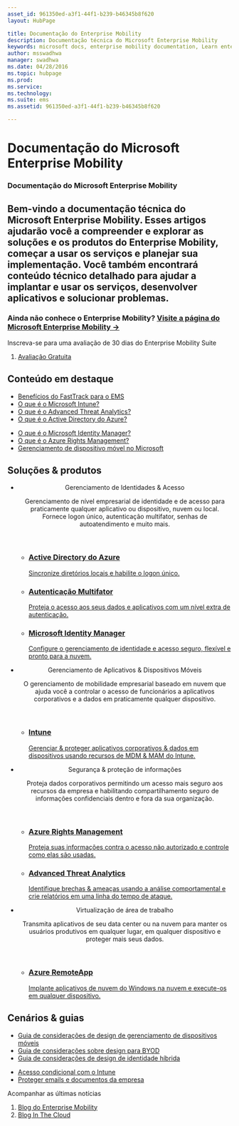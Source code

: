 ```yaml
---
asset_id: 961350ed-a3f1-44f1-b239-b46345b8f620
layout: HubPage

title: Documentação do Enterprise Mobility  
description: Documentação técnica do Microsoft Enterprise Mobility  
keywords: microsoft docs, enterprise mobility documentation, Learn enterprise mobility, enterprise mobility guide, enterprise mobility technical documentation  
author: msswadhwa  
manager: swadhwa  
ms.date: 04/28/2016  
ms.topic: hubpage  
ms.prod:   
ms.service:   
ms.technology:   
ms.suite: ems  
ms.assetid: 961350ed-a3f1-44f1-b239-b46345b8f620  

---
```

# Documentação do Microsoft Enterprise Mobility
<article id="main">
    <section id="hero-content" class="graph">
        <h1>Documentação do Microsoft Enterprise Mobility</h1>
        <h2>Bem-vindo a documentação técnica do Microsoft Enterprise Mobility. Esses artigos ajudarão você a compreender e explorar as soluções e os produtos do Enterprise Mobility, começar a usar os serviços e planejar sua implementação. Você também encontrará conteúdo técnico detalhado para ajudar a implantar e usar os serviços, desenvolver aplicativos e solucionar problemas.</h2>
        <h3>Ainda não conhece o Enterprise Mobility? <a href="http://go.microsoft.com/fwlink/?LinkId=816837" target="_blank">Visite a página do Microsoft Enterprise Mobility &rarr;</a></h3>
    </section>
    <aside class="alert section-border">
        <p>Inscreva-se para uma avaliação de 30 dias do Enterprise Mobility Suite</p>
        <ol class="action-list">
        <li><a href="http://go.microsoft.com/fwlink/?LinkId=816834" target="_blank" class="button-bordered button-translucent">Avaliação Gratuita</a></li>
        </ol>
    </aside>
    <section id="featured" class="container">
        <h2 class="section-heading"><span class="icon icon-lightbulb-checked"></span> Conteúdo em destaque</h2>
        <div class="features row">
            <ul class="column-half">
                <li><a href="/enterprise-mobility/solutions/fasttrack-center-benefit-for-enterprise-mobility-suite-ems">Benefícios do FastTrack para o EMS</a></li>
                <li><a href="/intune/understand-explore/introduction-to-microsoft-intune">O que é o Microsoft Intune?</a></li>
                <li><a href="/advanced-threat-analytics/understand-explore/what-is-ata">O que é o Advanced Threat Analytics?</a></li>
                <li><a href="/active-directory/active-directory-whatis">O que é o Active Directory do Azure?</a></li>
            </ul>
            <ul class="column-half">
                <li><a href="/microsoft-identity-manager/understand-explore/microsoft-identity-manager-2016">O que é o Microsoft Identity Manager?</a></li>
                <li><a href="/rights-management/understand-explore/what-is-azure-rms">O que é o Azure Rights Management?</a></li>
                <li><a href="https://www.microsoft.com/itshowcase/Article/Content/588/Mobile-device-management-at-Microsoft" target="_blank">Gerenciamento de dispositivo móvel no Microsoft</a></li>
            </ul>
        </div>
    </section>
    <div id="journeys">
        <section class="container">
            <h2 class="section-heading"><span class="icon icon-inheritance"></span> Soluções &amp; produtos</h2>
            <ul class="journeys-list">
                <li class="journey-step">
                    <header class="journey-step-header row">
                            <div class="title column-third">
                                <span class="icon icon-connect"></span>
                                <p>Gerenciamento de Identidades &amp; Acesso</p>
                            </div>
                            <p class="description column-two-thirds">Gerenciamento de nível empresarial de identidade e de acesso para praticamente qualquer aplicativo ou dispositivo, nuvem ou local. Fornece logon único, autenticação multifator, senhas de autoatendimento e muito mais.
                            </p>
                    </header>
                    <section class="journey-step-elements content">
                        <ul class="row">
                            <li class="column column-third">
                                <a href="/active-directory/">
                                <h3>Active Directory do Azure</h3>
                                <p>Sincronize diretórios locais e habilite o logon único.</p>
                                </a>
                            </li>
                            <li class="column column-third">
                                <a href="/multi-factor-authentication/">
                                <h3>Autenticação Multifator</h3>
                                <p>Proteja o acesso aos seus dados e aplicativos com um nível extra de autenticação.</p>
                                </a>
                            </li>
                            <li class="column column-third">
                                <a href="/microsoft-identity-manager/">
                                <h3>Microsoft Identity Manager</h3>
                                <p>Configure o gerenciamento de identidade e acesso seguro, flexível e pronto para a nuvem.</p>
                                </a>
                            </li>
                        </ul>
                    </section>
                </li>
                <li class="journey-step">
                    <header class="journey-step-header row">
                            <div class="title column-third">
                                <span class="icon icon-mobile"></span>
                                <p>Gerenciamento de Aplicativos &amp; Dispositivos Móveis</p>
                            </div>
                            <p class="description column-two-thirds">O gerenciamento de mobilidade empresarial baseado em nuvem que ajuda você a controlar o acesso de funcionários a aplicativos corporativos e a dados em praticamente qualquer dispositivo.
                            </p>
                    </header>
                    <section class="journey-step-elements content">
                        <ul class="row">
                            <li class="column column-third">
                                <a href="/intune/">
                                <h3>Intune</h3>
                                <p>Gerenciar &amp; proteger aplicativos corporativos &amp; dados em dispositivos usando recursos de MDM &amp; MAM do Intune.</p>
                                </a>
                            </li>
                        </ul>
                    </section>
                </li>
                <li class="journey-step">
                    <header class="journey-step-header row">
                            <div class="title column-third">
                                <span class="icon icon-shield"></span>
                                <p>Segurança &amp; proteção de informações</p>
                            </div>
                            <p class="description column-two-thirds">Proteja dados corporativos permitindo um acesso mais seguro aos recursos da empresa e habilitando compartilhamento seguro de informações confidenciais dentro e fora da sua organização.
                            </p>
                    </header>
                    <section class="journey-step-elements content">
                        <ul class="row">
                            <li class="column column-third">
                                <a href="/rights-management/">
                                <h3>Azure Rights Management</h3>
                                <p>Proteja suas informações contra o acesso não autorizado e controle como elas são usadas.</p>
                                </a>
                            </li>
                            <li class="column column-third">
                                <a href="/advanced-threat-analytics/">
                                <h3>Advanced Threat Analytics</h3>
                                <p>Identifique brechas &amp; ameaças usando a análise comportamental e crie relatórios em uma linha do tempo de ataque.</p>
                                </a>
                            </li>
                        </ul>
                    </section>
                </li>
                <li class="journey-step">
                    <header class="journey-step-header row">
                        <div class="title column-third">
                        <span class="icon icon-desktops"></span>
                        <p>Virtualização de área de trabalho</p>
                        </div>
                        <p class="description column-two-thirds">Transmita aplicativos de seu data center ou na nuvem para manter os usuários produtivos em qualquer lugar, em qualquer dispositivo e proteger mais seus dados.
                        </p>
                    </header>
                    <section class="journey-step-elements content">
                        <ul class="row">
                        <li class="column column-third">
                            <a href="/remoteapp/">
                            <h3>Azure RemoteApp</h3>
                            <p>Implante aplicativos de nuvem do Windows na nuvem e execute-os em qualquer dispositivo.</p>
                            </a>
                        </li>
                        </ul>
                    </section>
                </li>
            </ul>
        </section>
    </div>
    <div class="section-border">
        <section class="resources container">
            <h2 class="section-heading"><span class="icon icon-note"></span> Cenários &amp; guias</h2>
            <div class="resource-list row">
                <ul class="column-half">
                    <li><a href="./solutions/mdm-design-considerations-guide.md">Guia de considerações de design de gerenciamento de dispositivos móveis</a></li>
                    <li><a href="./solutions/byod-design-considerations-guide.md">Guia de considerações sobre design para BYOD</a></li>
                    <li><a href="/active-directory/active-directory-hybrid-identity-design-considerations-overview">Guia de considerações de design de identidade híbrida</a></li>
                </ul>
                <ul class="column-half">
                    <li><a href="./solutions/conditional-access-intune.md">Acesso condicional com o Intune</a></li>
                    <li><a href="./solutions/architecture-guidance-for-protecting-company-email-and-documents.md">Proteger emails e documentos da empresa</a></li>
                </ul>
            </div>
        </section>
    </div>
    <aside class="alert alert-social">
        <p>Acompanhar as últimas notícias</p>
        <ol class="action-list">
            <li><a href="https://blogs.technet.microsoft.com/enterprisemobility/" target="_blank" class="button-bordered button-translucent">Blog do Enterprise Mobility</a></li>
            <li><a href="https://blogs.technet.microsoft.com/in_the_cloud/" target="_blank" class="button-bordered button-translucent">Blog In The Cloud</a></li>
        </ol>
    </aside>
</article>


<!--HONumber=Jun16_HO4-->



